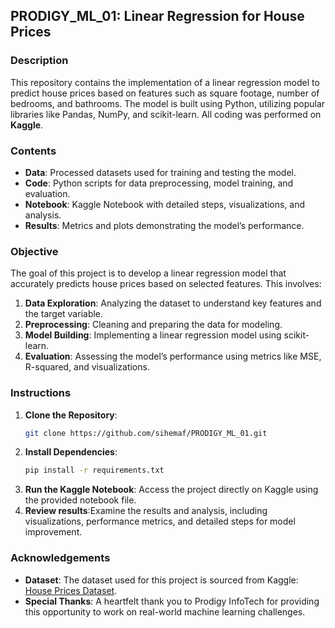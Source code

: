
## **PRODIGY_ML_01: Linear Regression for House Prices**

### **Description**

This repository contains the implementation of a linear regression model to predict house prices based on features such as square footage, number of bedrooms, and bathrooms. The model is built using Python, utilizing popular libraries like Pandas, NumPy, and scikit-learn. All coding was performed on **Kaggle**.

### **Contents**

- **Data**: Processed datasets used for training and testing the model.
- **Code**: Python scripts for data preprocessing, model training, and evaluation.
- **Notebook**: Kaggle Notebook with detailed steps, visualizations, and analysis.
- **Results**: Metrics and plots demonstrating the model’s performance.

### **Objective**

The goal of this project is to develop a linear regression model that accurately predicts house prices based on selected features. This involves:
1. **Data Exploration**: Analyzing the dataset to understand key features and the target variable.
2. **Preprocessing**: Cleaning and preparing the data for modeling.
3. **Model Building**: Implementing a linear regression model using scikit-learn.
4. **Evaluation**: Assessing the model’s performance using metrics like MSE, R-squared, and visualizations.


### **Instructions**

1. **Clone the Repository**:
   ```bash
   git clone https://github.com/sihemaf/PRODIGY_ML_01.git
2. **Install Dependencies**:
   ```bash
   pip install -r requirements.txt  
3. **Run the Kaggle Notebook**: Access the project directly on Kaggle using the provided notebook file.
4. **Review results**:Examine the results and analysis, including visualizations, performance metrics, and detailed steps for model improvement.
### **Acknowledgements**  

- **Dataset**: The dataset used for this project is sourced from Kaggle: [House Prices Dataset](https://www.kaggle.com/c/house-prices-advanced-regression-techniques/data).
- **Special Thanks**: A heartfelt thank you to Prodigy InfoTech for providing this opportunity to work on real-world machine learning challenges.
